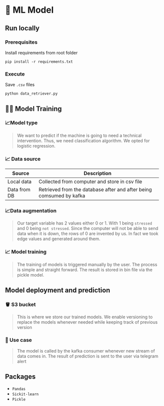 # 🤖 ML Model

## Run locally

### Prerequisites

Install requirements from root folder

````shell
pip install -r requirements.txt
````

### Execute

Save `.csv` files

````shell
python data_retriever.py
````

##  🏋️‍♂️ Model Training

### 📈Model type

> We want to predict if the machine is going to need a technical intervention. Thus, we need classification algorithm. 
We opted for logistic regression.


### 📈 Data source

| Source       | Description                                                          |
|--------------|----------------------------------------------------------------------|
| Local data   | Collected from computer and store in csv file                        |
| Data from DB | Retrieved from the database after and after being comsumed by kafka  |

### 📈Data augmentation

> Our target variable has 2 values either 0 or 1. 
With 1 being `stressed` and 0 being `not stressed`. 
Since the computer will not be able to send data when it is down, the rows of 0 are invented by us. 
In fact we took edge values and generated around them.


### 📈 Model training

> The training of models is triggered manually by the user. The process is simple and straight forward.
The result is stored in bin file via the pickle model.


## Model deployment and prediction

### 🪣 S3 bucket

> This is where we store our trained models.
We enable versioning to replace the models whenever needed while keeping  track of previous version


### 💼 Use case

> The model is called by the kafka consumer whenever new stream of data comes in.
The result of prediction is sent to the user via telegram alert

## Packages 

- `Pandas`
- `Sickit-learn`
- `Pickle`